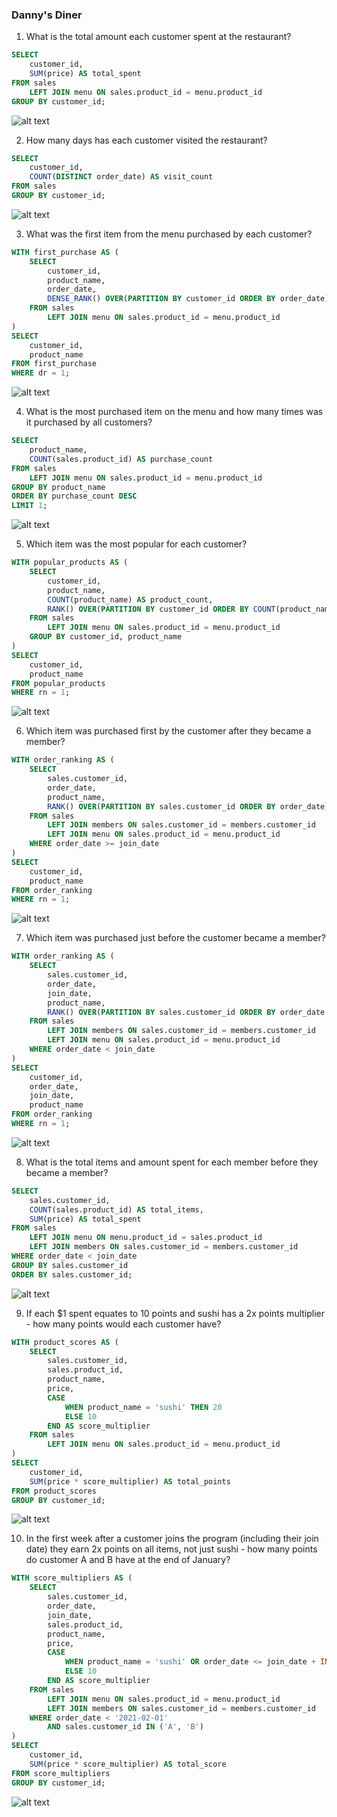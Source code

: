 ### Danny's Diner
 
1. What is the total amount each customer spent at the restaurant?

```sql
SELECT
    customer_id,
    SUM(price) AS total_spent
FROM sales
    LEFT JOIN menu ON sales.product_id = menu.product_id
GROUP BY customer_id;
```

![alt text](https://github.com/Omerguleryuz/8-weeks-sql-challenge/blob/main/8%20Week%20SQL%20Challenge/Week%201%20-%20Danny's%20Diner/Screenshots/1.PNG)

2. How many days has each customer visited the restaurant?

```sql
SELECT 
    customer_id,
    COUNT(DISTINCT order_date) AS visit_count
FROM sales
GROUP BY customer_id;
```

![alt text](https://github.com/Omerguleryuz/8-weeks-sql-challenge/blob/main/8%20Week%20SQL%20Challenge/Week%201%20-%20Danny's%20Diner/Screenshots/2.PNG)

3. What was the first item from the menu purchased by each customer?

```sql
WITH first_purchase AS (
    SELECT
        customer_id,
        product_name,
        order_date,
        DENSE_RANK() OVER(PARTITION BY customer_id ORDER BY order_date) AS dr
    FROM sales
        LEFT JOIN menu ON sales.product_id = menu.product_id
)
SELECT 
    customer_id,
    product_name
FROM first_purchase
WHERE dr = 1;
```

![alt text](https://github.com/Omerguleryuz/8-weeks-sql-challenge/blob/main/8%20Week%20SQL%20Challenge/Week%201%20-%20Danny's%20Diner/Screenshots/3.PNG)

4. What is the most purchased item on the menu and how many times was it purchased by all customers?

```sql
SELECT
    product_name,
    COUNT(sales.product_id) AS purchase_count
FROM sales
    LEFT JOIN menu ON sales.product_id = menu.product_id
GROUP BY product_name
ORDER BY purchase_count DESC
LIMIT 1;
```

![alt text](https://github.com/Omerguleryuz/8-weeks-sql-challenge/blob/main/8%20Week%20SQL%20Challenge/Week%201%20-%20Danny's%20Diner/Screenshots/4.PNG)

5. Which item was the most popular for each customer?

```sql
WITH popular_products AS (
    SELECT
        customer_id,
        product_name,
        COUNT(product_name) AS product_count,
        RANK() OVER(PARTITION BY customer_id ORDER BY COUNT(product_name) DESC) AS rn
    FROM sales
        LEFT JOIN menu ON sales.product_id = menu.product_id
    GROUP BY customer_id, product_name
)
SELECT
    customer_id,
    product_name
FROM popular_products
WHERE rn = 1;
```

![alt text](https://github.com/Omerguleryuz/8-weeks-sql-challenge/blob/main/8%20Week%20SQL%20Challenge/Week%201%20-%20Danny's%20Diner/Screenshots/5.PNG)

6. Which item was purchased first by the customer after they became a member?

```sql
WITH order_ranking AS (
    SELECT 
        sales.customer_id,
        order_date,
        product_name,
        RANK() OVER(PARTITION BY sales.customer_id ORDER BY order_date) AS rn
    FROM sales 
        LEFT JOIN members ON sales.customer_id = members.customer_id
        LEFT JOIN menu ON sales.product_id = menu.product_id
    WHERE order_date >= join_date
)
SELECT 
    customer_id,
    product_name
FROM order_ranking
WHERE rn = 1;
```

![alt text](https://github.com/Omerguleryuz/8-weeks-sql-challenge/blob/main/8%20Week%20SQL%20Challenge/Week%201%20-%20Danny's%20Diner/Screenshots/6.PNG)

7. Which item was purchased just before the customer became a member?

```sql
WITH order_ranking AS (
    SELECT 
        sales.customer_id,
        order_date,
        join_date,
        product_name,
        RANK() OVER(PARTITION BY sales.customer_id ORDER BY order_date DESC) AS rn
    FROM sales 
        LEFT JOIN members ON sales.customer_id = members.customer_id
        LEFT JOIN menu ON sales.product_id = menu.product_id
    WHERE order_date < join_date
)
SELECT
    customer_id,
    order_date,
    join_date,
    product_name
FROM order_ranking
WHERE rn = 1;
```

![alt text](https://github.com/Omerguleryuz/8-weeks-sql-challenge/blob/main/8%20Week%20SQL%20Challenge/Week%201%20-%20Danny's%20Diner/Screenshots/7.PNG)

8. What is the total items and amount spent for each member before they became a member?

```sql
SELECT
    sales.customer_id,
    COUNT(sales.product_id) AS total_items,
    SUM(price) AS total_spent
FROM sales
    LEFT JOIN menu ON menu.product_id = sales.product_id
    LEFT JOIN members ON sales.customer_id = members.customer_id
WHERE order_date < join_date
GROUP BY sales.customer_id
ORDER BY sales.customer_id;
```

![alt text](https://github.com/Omerguleryuz/8-weeks-sql-challenge/blob/main/8%20Week%20SQL%20Challenge/Week%201%20-%20Danny's%20Diner/Screenshots/8.PNG)

9. If each $1 spent equates to 10 points and sushi has a 2x points multiplier - how many points would each customer have?

```sql
WITH product_scores AS (
    SELECT 
        sales.customer_id,
        sales.product_id,
        product_name,
        price,
        CASE 
            WHEN product_name = 'sushi' THEN 20 
            ELSE 10 
        END AS score_multiplier
    FROM sales
        LEFT JOIN menu ON sales.product_id = menu.product_id
)
SELECT 
    customer_id,
    SUM(price * score_multiplier) AS total_points
FROM product_scores
GROUP BY customer_id;
```

![alt text](https://github.com/Omerguleryuz/8-weeks-sql-challenge/blob/main/8%20Week%20SQL%20Challenge/Week%201%20-%20Danny's%20Diner/Screenshots/9.PNG)

10. In the first week after a customer joins the program (including their join date) they earn 2x points on 
all items, not just sushi - how many points do customer A and B have at the end of January?

```sql
WITH score_multipliers AS (
    SELECT 
        sales.customer_id,
        order_date,
        join_date,
        sales.product_id,
        product_name,
        price,
        CASE 
            WHEN product_name = 'sushi' OR order_date <= join_date + INTERVAL '7 days' THEN 20 
            ELSE 10 
        END AS score_multiplier
    FROM sales 
        LEFT JOIN menu ON sales.product_id = menu.product_id
        LEFT JOIN members ON sales.customer_id = members.customer_id
    WHERE order_date < '2021-02-01'
        AND sales.customer_id IN ('A', 'B')
)
SELECT 
    customer_id,
    SUM(price * score_multiplier) AS total_score
FROM score_multipliers
GROUP BY customer_id;
```

![alt text](https://github.com/Omerguleryuz/8-weeks-sql-challenge/blob/main/8%20Week%20SQL%20Challenge/Week%201%20-%20Danny's%20Diner/Screenshots/10.PNG)







